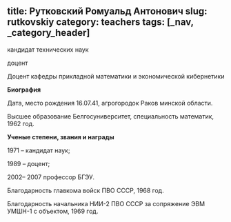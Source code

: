 title: Рутковский Ромуальд Антонович
slug: rutkovskiy
category: teachers
tags: [_nav, _category_header]
---

кандидат технических наук

доцент

Доцент кафедры прикладной математики и экономической кибернетики

__Биография__

Дата, место рождения  16.07.41, агрогородок Раков минской области.

Высшее образование  Белгосуниверситет, специальность математик, 1962 год.

__Ученые степени, звания и награды__

1971 – кандидат наук;

1989 – доцент;

2002– 2007   профессор БГЭУ.

Благодарность главкома войск ПВО СССР, 1968 год.

Благодарность начальника НИИ-2 ПВО СССР за сопряжение ЭВМ УМШН-1 с объектом, 1969 год.
